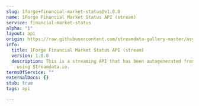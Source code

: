 ```yaml
---
slug: 1forge+financial-market-status@v1.0.0
name: 1Forge Financial Market Status API (stream)
service: financial-market-status
alpha: "1"
layout: api
origin: https://raw.githubusercontent.com/streamdata-gallery-master/asyncapi/master/_listings/1forge/1forge-financial-market-status-api-stream-async.md
info:
  title: 1Forge Financial Market Status API (stream)
  version: 1.0.0
  description: This is a streaming API that has been autogenerated from the 1Forge
    using Streamdata.io.
termsOfService: ""
externalDocs: {}
stub: true
tags: api

---
```

